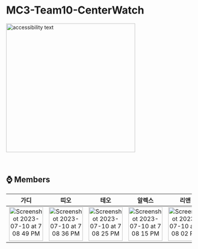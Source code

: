 # MC3-Team10-CenterWatch 
 <img src="https://github.com/DeveloperAcademy-POSTECH/MC3-Team10-CenterWatch/assets/89244357/1e3fceb5-cfc1-42fa-8b8f-20efa15fde83)https://github.com/DeveloperAcademy-POSTECH/MC3-Team10-CenterWatch/assets/89244357/1e3fceb5-cfc1-42fa-8b8f-20efa15fde83" width="350" alt="accessibility text">
</p>

<br/>

## ⌚️ Members
| 가디 | 띠오 | 테오 | 알렉스 | 리앤 |
|    :---:     |    :---:     |    :---:     |    :---:     |    :---:     | 
| <img width="92" alt="Screenshot 2023-07-10 at 7 08 49 PM" src="https://github.com/DeveloperAcademy-POSTECH/MC3-Team10-CenterWatch/assets/89244357/461231ab-c4e9-43c0-a288-97ffcc553247"> | <img width="92" alt="Screenshot 2023-07-10 at 7 08 36 PM" src="https://github.com/DeveloperAcademy-POSTECH/MC3-Team10-CenterWatch/assets/89244357/cf7a4cc6-884e-483d-8090-d1c0a8bc49c5"> | <img width="92" alt="Screenshot 2023-07-10 at 7 08 25 PM" src="https://github.com/DeveloperAcademy-POSTECH/MC3-Team10-CenterWatch/assets/89244357/7848dc75-5c64-4253-b1d6-baec0d44733f">  | <img width="92" alt="Screenshot 2023-07-10 at 7 08 15 PM" src="https://github.com/DeveloperAcademy-POSTECH/MC3-Team10-CenterWatch/assets/89244357/5cfc6003-2221-4625-bc0a-c26659567935"> | <img width="92" alt="Screenshot 2023-07-10 at 7 08 02 PM" src="https://github.com/DeveloperAcademy-POSTECH/MC3-Team10-CenterWatch/assets/89244357/6978c053-5dd9-43c9-bd24-48dcaf9682f1"> | 
